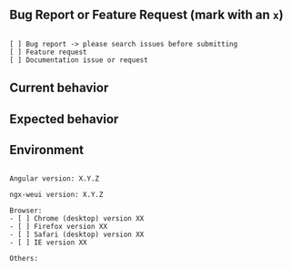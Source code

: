 <!--
============
请尽可能通过 https://stackblitz.com/edit/ngx-weui 重现问题
============
-->

## Bug Report or Feature Request (mark with an `x`)
<pre><code>
[ ] Bug report -> please search issues before submitting
[ ] Feature request
[ ] Documentation issue or request
</code></pre>

## Current behavior
<!-- Describe how the issue manifests. -->

## Expected behavior
<!-- Describe what the desired behavior would be. -->

## Environment

<pre><code>
Angular version: X.Y.Z
<!-- Check whether this is still an issue in the most recent Angular version -->
ngx-weui version: X.Y.Z
<!-- Check whether this is still an issue in the most recent ng-zorro-antd version -->
Browser:
- [ ] Chrome (desktop) version XX
- [ ] Firefox version XX
- [ ] Safari (desktop) version XX
- [ ] IE version XX

Others:
<!-- Anything else relevant?  Operating system version, IDE, package manager, HTTP server, ... -->
</code></pre>

